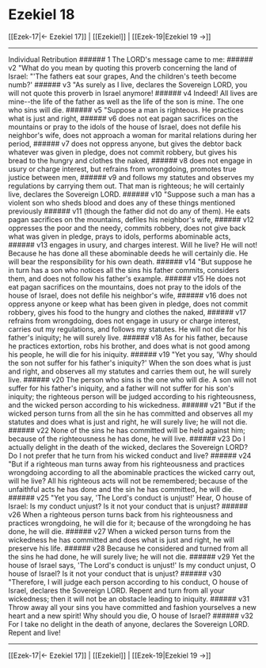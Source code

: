 # Ezekiel 18

[[Ezek-17|← Ezekiel 17]] | [[Ezekiel]] | [[Ezek-19|Ezekiel 19 →]]
***

Individual Retribution ###### 1 The LORD's message came to me: ###### v2 "What do you mean by quoting this proverb concerning the land of Israel: "'The fathers eat sour grapes, And the children's teeth become numb?' ###### v3 "As surely as I live, declares the Sovereign LORD, you will not quote this proverb in Israel anymore! ###### v4 Indeed! All lives are mine--the life of the father as well as the life of the son is mine. The one who sins will die. ###### v5 "Suppose a man is righteous. He practices what is just and right, ###### v6 does not eat pagan sacrifices on the mountains or pray to the idols of the house of Israel, does not defile his neighbor's wife, does not approach a woman for marital relations during her period, ###### v7 does not oppress anyone, but gives the debtor back whatever was given in pledge, does not commit robbery, but gives his bread to the hungry and clothes the naked, ###### v8 does not engage in usury or charge interest, but refrains from wrongdoing, promotes true justice between men, ###### v9 and follows my statutes and observes my regulations by carrying them out. That man is righteous; he will certainly live, declares the Sovereign LORD. ###### v10 "Suppose such a man has a violent son who sheds blood and does any of these things mentioned previously ###### v11 (though the father did not do any of them). He eats pagan sacrifices on the mountains, defiles his neighbor's wife, ###### v12 oppresses the poor and the needy, commits robbery, does not give back what was given in pledge, prays to idols, performs abominable acts, ###### v13 engages in usury, and charges interest. Will he live? He will not! Because he has done all these abominable deeds he will certainly die. He will bear the responsibility for his own death. ###### v14 "But suppose he in turn has a son who notices all the sins his father commits, considers them, and does not follow his father's example. ###### v15 He does not eat pagan sacrifices on the mountains, does not pray to the idols of the house of Israel, does not defile his neighbor's wife, ###### v16 does not oppress anyone or keep what has been given in pledge, does not commit robbery, gives his food to the hungry and clothes the naked, ###### v17 refrains from wrongdoing, does not engage in usury or charge interest, carries out my regulations, and follows my statutes. He will not die for his father's iniquity; he will surely live. ###### v18 As for his father, because he practices extortion, robs his brother, and does what is not good among his people, he will die for his iniquity. ###### v19 "Yet you say, 'Why should the son not suffer for his father's iniquity?' When the son does what is just and right, and observes all my statutes and carries them out, he will surely live. ###### v20 The person who sins is the one who will die. A son will not suffer for his father's iniquity, and a father will not suffer for his son's iniquity; the righteous person will be judged according to his righteousness, and the wicked person according to his wickedness. ###### v21 "But if the wicked person turns from all the sin he has committed and observes all my statutes and does what is just and right, he will surely live; he will not die. ###### v22 None of the sins he has committed will be held against him; because of the righteousness he has done, he will live. ###### v23 Do I actually delight in the death of the wicked, declares the Sovereign LORD? Do I not prefer that he turn from his wicked conduct and live? ###### v24 "But if a righteous man turns away from his righteousness and practices wrongdoing according to all the abominable practices the wicked carry out, will he live? All his righteous acts will not be remembered; because of the unfaithful acts he has done and the sin he has committed, he will die. ###### v25 "Yet you say, 'The Lord's conduct is unjust!' Hear, O house of Israel: Is my conduct unjust? Is it not your conduct that is unjust? ###### v26 When a righteous person turns back from his righteousness and practices wrongdoing, he will die for it; because of the wrongdoing he has done, he will die. ###### v27 When a wicked person turns from the wickedness he has committed and does what is just and right, he will preserve his life. ###### v28 Because he considered and turned from all the sins he had done, he will surely live; he will not die. ###### v29 Yet the house of Israel says, 'The Lord's conduct is unjust!' Is my conduct unjust, O house of Israel? Is it not your conduct that is unjust? ###### v30 "Therefore, I will judge each person according to his conduct, O house of Israel, declares the Sovereign LORD. Repent and turn from all your wickedness; then it will not be an obstacle leading to iniquity. ###### v31 Throw away all your sins you have committed and fashion yourselves a new heart and a new spirit! Why should you die, O house of Israel? ###### v32 For I take no delight in the death of anyone, declares the Sovereign LORD. Repent and live!

***
[[Ezek-17|← Ezekiel 17]] | [[Ezekiel]] | [[Ezek-19|Ezekiel 19 →]]
